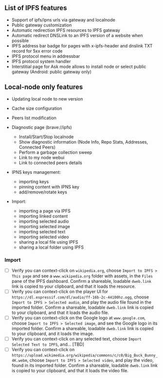 ## List of IPFS features

- Support of ipfs/ipns urls via gateway and localnode
- Public gateway customization
- Automatic redirection IPFS resources to IPFS gateway
- Automatic redirect DNSLink to an IPFS version of a website when possible
- IPFS address bar badge for pages with x-ipfs-header and dnslink TXT record for 5xx error code
- IPFS protocol menu in addressbar
- IPFS protocol system handler
- Interstitial page for Ask mode allows to install node or select public gateway (Android: public gateway only)

## Local-node only features
- Updating local node to new version
- Cache size configuration
- Peers list modification
- Diagnostic page (brave://ipfs)
  * Install/Start/Stop localnode
  * Show diagnostic information (Node Info, Repo Stats, Addresses, Connected Peers)
  * Perform a garbage collection sweep
  * Link to my node webui
  * Link to connected peers details
  
- IPNS keys management:
  * importing keys
  * pinning content with IPNS key
  * add/remove/rotate keys

- Import:
  * importing a page via IPFS
  * importing linked content
  * importing selected audio
  * importing selected image
  * importing selected text
  * importing selected video
  * sharing a local file using IPFS
  * sharing a local folder using IPFS

### Import
- [ ] Verify you can context-click on `wikipedia.org`, choose `Import to IPFS > This page` and see a `www.wikipedia.org` folder with assets, in the `Files` pane of the IPFS dashboard.  Confirm a shareable, loadable `dweb.link` link is copied to your clipboard, and that it loads the resource.
- [ ] Verify you can context-click on the player UI for `https://dl.espressif.com/dl/audio/ff-16b-2c-44100hz.ogg`, choose `Import to IPFS > Selected audio`, and play the audio file found in the imported folder.  Confirm a shareable, loadable `dweb.link` link is copied to your clipboard, and that it loads the audio file.
- [ ] Verify you can context-click on the Google logo at `www.google.com`, choose `Import to IPFS > Selected image`, and see the Google logo in its imported folder.  Confirm a shareable, loadable `dweb.link` link is copied to your clipboard, and it loads the image.
- [ ] Verify you can context-click on any selected text, choose `Import Selected Text to IPFS`, and... [TBD]
- [ ] Verify you can context-click on `https://upload.wikimedia.org/wikipedia/commons/c/c0/Big_Buck_Bunny_4K.webm`, choose `Import to IPFS > Selected video`, and play the video, found in its imported folder.  Confirm a shareable, loadable `dweb.link` link is copied to your clipboard, and that it loads the video file.